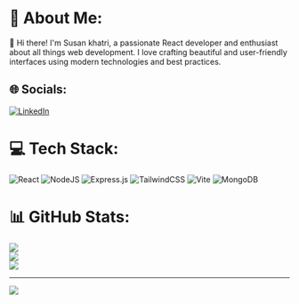 # 💫 About Me:
👋 Hi there! I'm Susan khatri, a passionate React developer and enthusiast about all things web development. I love crafting beautiful and user-friendly interfaces using modern technologies and best practices.


## 🌐 Socials:
[![LinkedIn](https://img.shields.io/badge/LinkedIn-%230077B5.svg?logo=linkedin&logoColor=white)](https://linkedin.com/in/https://www.linkedin.com/in/susan-khatri-3a1869260/) 

# 💻 Tech Stack:
![React](https://img.shields.io/badge/react-%2320232a.svg?style=for-the-badge&logo=react&logoColor=%2361DAFB) ![NodeJS](https://img.shields.io/badge/node.js-6DA55F?style=for-the-badge&logo=node.js&logoColor=white) ![Express.js](https://img.shields.io/badge/express.js-%23404d59.svg?style=for-the-badge&logo=express&logoColor=%2361DAFB) ![TailwindCSS](https://img.shields.io/badge/tailwindcss-%2338B2AC.svg?style=for-the-badge&logo=tailwind-css&logoColor=white) ![Vite](https://img.shields.io/badge/vite-%23646CFF.svg?style=for-the-badge&logo=vite&logoColor=white) ![MongoDB](https://img.shields.io/badge/MongoDB-%234ea94b.svg?style=for-the-badge&logo=mongodb&logoColor=white)
# 📊 GitHub Stats:
![](https://github-readme-stats.vercel.app/api?username=susank00&theme=dark&hide_border=false&include_all_commits=true&count_private=false)<br/>
![](https://github-readme-streak-stats.herokuapp.com/?user=susank00&theme=dark&hide_border=false)<br/>
![](https://github-readme-stats.vercel.app/api/top-langs/?username=susank00&theme=dark&hide_border=false&include_all_commits=true&count_private=false&layout=compact)

---
[![](https://visitcount.itsvg.in/api?id=susank00&icon=0&color=0)](https://visitcount.itsvg.in)

<!-- Proudly created with GPRM ( https://gprm.itsvg.in ) -->
